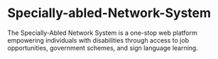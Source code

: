 # Specially-abled-Network-System
The Specially-Abled Network System is a one-stop web platform empowering individuals with disabilities through access to job opportunities, government schemes, and sign language learning.
